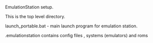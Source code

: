 EmulationStation setup.

This is the top level directory.

launch_portable.bat - main launch program for emulation station.

.emulationstation contains config files , systems (emulators) and roms